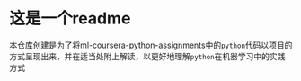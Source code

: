 # 这是一个readme
本仓库创建是为了将[ml-coursera-python-assignments](https://github.com/dibgerge/ml-coursera-python-assignments)中的`python`代码以项目的方式呈现出来，并在适当处附上解读，以更好地理解`python`在机器学习中的实践方式